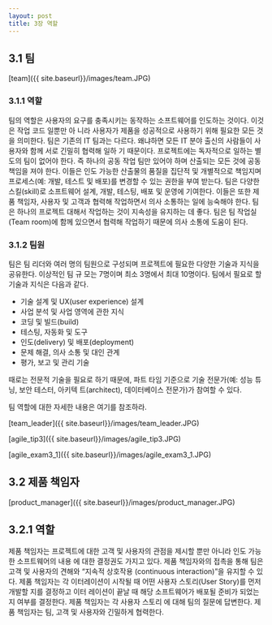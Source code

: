 ```yaml
---
layout: post
title: 3장 역할
---
```


## **3.1 팀**  

[team]({{ site.baseurl}}/images/team.JPG)
  
### **3.1.1 역할**
<p>
팀의 역할은 사용자의 요구를 충족시키는 동작하는 소프트웨어를 인도하는 것이다. 이것은 작업 코드 일뿐만 아
니라 사용자가 제품을 성공적으로 사용하기 위해 필요한 모든 것을 의미한다.
팀은 기존의 IT 팀과는 다르다. 왜냐하면 모든 IT 분야 출신의 사람들이 사용자와 함께 서로 긴밀히 협력해 일하
기 때문이다. 프로젝트에는 독자적으로 일하는 별도의 팀이 없어야 한다. 즉 하나의 공동 작업 팀만 있어야 하며
산출되는 모든 것에 공동 책임을 져야 한다. 이들은 인도 가능한 산출물의 품질을 집단적 및 개별적으로 책임지며
프로세스(예: 개발, 테스트 및 배포)를 변경할 수 있는 권한을 부여 받는다.
팀은 다양한 스킬(skill)로 소프트웨어 설계, 개발, 테스팅, 배포 및 운영에 기여한다. 이들은 또한 제품 책임자,
사용자 및 고객과 협력해 작업하면서 의사 소통하는 일에 능숙해야 한다.
팀은 하나의 프로젝트 대해서 작업하는 것이 지속성을 유지하는 데 좋다. 팀은 팀 작업실(Team room)에 함께
있으면서 협력해 작업하기 때문에 의사 소통에 도움이 된다.
</p>  

### **3.1.2 팀원**
팀은 팀 리더와 여러 명의 팀원으로 구성되며 프로젝트에 필요한 다양한 기술과 지식을 공유한다. 이상적인 팀 규
모는 7명이며 최소 3명에서 최대 10명이다. 팀에서 필요로 할 기술과 지식은 다음과 같다.
  * 기술 설계 및 UX(user experience) 설계
  * 사업 분석 및 사업 영역에 관한 지식
  * 코딩 및 빌드(build)
  * 테스팅, 자동화 및 도구
  * 인도(delivery) 및 배포(deployment)
  * 문제 해결, 의사 소통 및 대인 관계
  * 평가, 보고 및 관리 기술
  
때로는 전문적 기술을 필요로 하기 때문에, 파트 타임 기준으로 기술 전문가(예: 성능 튜닝, 보안 테스터, 아키텍
트(architect), 데이터베이스 전문가)가 참여할 수 있다.
  
팀 역할에 대한 자세한 내용은 여기를 참조하라.
  
[team_leader]({{ site.baseurl}}/images/team_leader.JPG)  
  
[agile_tip3]({{ site.baseurl}}/images/agile_tip3.JPG)
  
[agile_exam3_1]({{ site.baseurl}}/images/agile_exam3_1.JPG)
  
## **3.2 제품 책임자**
  
[product_manager]({{ site.baseurl}}/images/product_manager.JPG)
  
## 3.2.1 역할
  
제품 책임자는 프로젝트에 대한 고객 및 사용자의 관점을 제시할 뿐만 아니라 인도 가능한 소프트웨어의 내용
에 대한 결정권도 가지고 있다. 제품 책임자와의 접촉을 통해 팀은 고객 및 사용자의 견해와 “지속적 상호작용
(continuous interaction)”을 유지할 수 있다.
제품 책임자는 각 이터레이션이 시작될 때 어떤 사용자 스토리(User Story)를 먼저 개발할 지를 결정하고 이터
레이션이 끝날 때 해당 소프트웨어가 배포될 준비가 되었는지 여부를 결정한다. 제품 책임자는 각 사용자 스토리
에 대해 팀의 질문에 답변한다. 제품 책임자는 팀, 고객 및 사용자와 긴밀하게 협력한다.